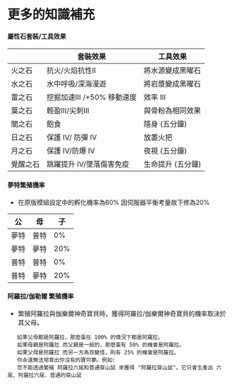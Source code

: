 # 更多的知識補充

#### 屬性石套裝/工具效果

|      | 套裝效果               | 工具效果       |
| ---- | ------------------ | ---------- |
| 火之石  | 抗火/火焰抗性II          | 將水源變成黑曜石   |
| 水之石  | 水中呼吸/深海漫遊          | 將岩漿變成黑曜石   |
| 雷之石  | 挖掘加速III /+50% 移動速度 | 效率 III     |
| 葉之石  | 輕盈III/尖刺III        | 與骨粉為相同效果   |
| 闇之石  | 飽食                 | 隱身 (五分鐘)   |
| 日之石  | 保護 IV/ 防彈 IV       | 放置火把       |
| 月之石  | 保護 IV/防爆 IV        | 夜視 (五分鐘)   |
| 覺醒之石 | 跳躍提升 IV/墜落傷害免疫     | 生命提升 (五分鐘) |

#### 夢特繁殖機率

* 在原版模組設定中的孵化機率為60% 因伺服器平衡考量故下修為20%

| 公  | 母  | 子   |
| -- | -- | --- |
| 夢特 | 普特 | 0%  |
| 夢特 | 夢特 | 20% |
| 普特 | 普特 | 0%  |
| 普特 | 夢特 | 20% |

#### 阿羅拉/伽勒爾 繁殖機率

* 繁殖阿羅拉與伽樂爾神奇寶貝時，獲得阿羅拉/伽樂爾神奇寶貝的機率取決於其父母。

```
   如果父母都是阿羅拉，那麼蛋在 100% 的情況下都是阿羅拉。
   如果母親是阿羅拉 而父親是一般的，那麼蛋有 50% 的機會是阿羅拉。
   如果父母是阿羅拉 而另一方為百變怪，則有 25% 的機會是阿羅拉。
   你永遠無法培育出你沒有的寶可夢。例如: 
   您不能透過繁殖 阿羅拉六尾和普通穿山鼠 來獲得 "阿羅拉穿山鼠"。它只會生產出 六尾、阿羅拉六尾、普通的穿山鼠
```
